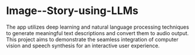 # Image--Story-using-LLMs
The app utilizes deep learning and natural language processing techniques to generate meaningful text descriptions and convert them to audio output. This project aims to demonstrate the seamless integration of computer vision and speech synthesis for an interactive user experience.
